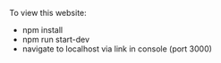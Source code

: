 To view this website:
 - npm install
 - npm run start-dev
 - navigate to localhost via link in console (port 3000)
